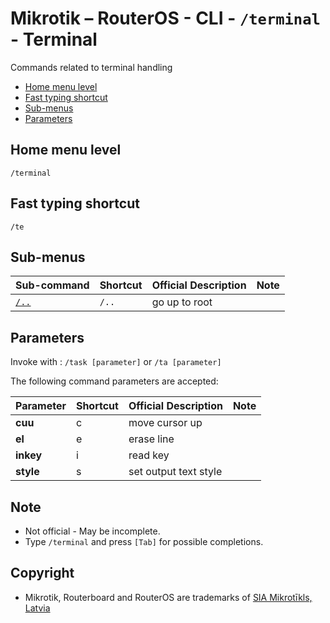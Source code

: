 # Mikrotik – RouterOS - CLI - `/terminal` - Terminal

Commands related to terminal handling

- [Home menu level](#home-menu-level)
- [Fast typing shortcut](#fast-typing-shortcut)
- [Sub-menus](#sub-menus)
- [Parameters](#parameters)

## Home menu level

`/terminal`

## Fast typing shortcut

`/te`

## Sub-menus

| **Sub-command** | **Shortcut** | **Official Description** | **Note** |
|---|---|---|---|
| [`/..`](root-level.md) | `/..` | go up to root |  |

## Parameters

Invoke with : `/task [parameter]` or `/ta [parameter]`

The following command parameters are accepted:

| **Parameter** | **Shortcut** | **Official Description** | **Note** |
|---|---|---|---|
| **cuu** | c | move cursor up | |
| **el** | e | erase line | |
| **inkey** | i | read key | |
| **style** | s | set output text style | |

## Note
- Not official - May be incomplete.
- Type `/terminal` and press `[Tab]` for possible completions. 

## Copyright
- Mikrotik, Routerboard and RouterOS are trademarks of [SIA Mikrotīkls, Latvia](https://www.mikrotik.com)
